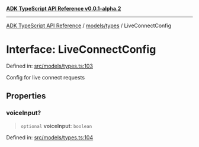 [**ADK TypeScript API Reference v0.0.1-alpha.2**](../../../README.md)

***

[ADK TypeScript API Reference](../../../modules.md) / [models/types](../README.md) / LiveConnectConfig

# Interface: LiveConnectConfig

Defined in: [src/models/types.ts:103](https://github.com/njraladdin/adk-typescript/blob/main/src/models/types.ts#L103)

Config for live connect requests

## Properties

### voiceInput?

> `optional` **voiceInput**: `boolean`

Defined in: [src/models/types.ts:104](https://github.com/njraladdin/adk-typescript/blob/main/src/models/types.ts#L104)
